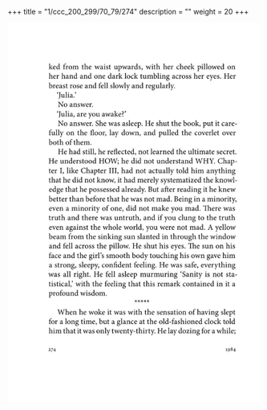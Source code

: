 +++
title = "1/ccc_200_299/70_79/274"
description = ""
weight = 20
+++

<img class="center-fit-jpg" src="/jpg_/out_jpg_1984__274.jpg" ></img>

